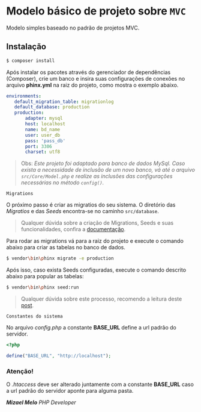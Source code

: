 # Modelo básico de projeto sobre `MVC`

Modelo simples baseado no padrão de projetos MVC.

## Instalação ##


````bash
$ composer install
````

 Após instalar os pacotes através do gerenciador de dependências (Composer), crie um banco e insira suas configurações de conexões no arquivo __phinx.yml__ na raiz do projeto, como mostra o exemplo abaixo.

 ````yml
 environments:
    default_migration_table: migrationlog
    default_database: production
    production:
        adapter: mysql
        host: localhost
        name: bd_name
        user: user_db
        pass: 'pass_db'
        port: 3306
        charset: utf8
 ````
> Obs: _Este projeto foi adaptado para banco de dados MySql. Caso exista a necessidade de inclusão de um novo banco, vá até o arquivo `src/Core/Model.php` e realize as inclusões das configurações necessárias no método `config()`._

`Migrations`

O próximo passo é criar as migratios do seu sistema. O diretório das *Migratios* e das *Seeds* encontra-se no caminho `src/database`.

> Qualquer dúvida sobre a criação de Migrations, Seeds e suas funcionalidades, confira a [documentação](https://book.cakephp.org/3.0/en/phinx.html).

Para rodar as migrations vá para a raiz do projeto e execute o comando abaixo para criar as tabelas no banco de dados.

````bash
$ vendor\bin\phinx migrate -e production
````
Após isso, caso exista Seeds configuradas, execute o comando descrito abaixo para popular as tabelas:

````bash
$ vendor\bin\phinx seed:run
````

> Qualquer dúvida sobre este processo, recomendo a leitura deste [post](https://medium.com/@lira92/trabalhando-com-migrations-com-phinx-df0461e6182e).


`Constantes do sistema`

No arquivo _config.php_ a constante __BASE_URL__ define a url padrão do servidor. 
````php
<?php

define("BASE_URL", "http://localhost");

````
### Atenção!

O _.htaccess_ deve ser alterado juntamente com a constante __BASE_URL__ caso a url padrão do servidor aponte para alguma pasta.


___Mizael Melo___ 
*PHP Developer*
